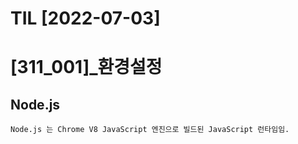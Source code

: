 # TIL [2022-07-03]

# [311_001]_환경설정

## Node.js
    

    Node.js 는 Chrome V8 JavaScript 엔진으로 빌드된 JavaScript 런타임임.
    


